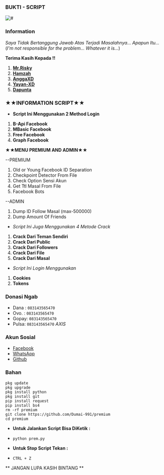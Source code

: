 ### BUKTI - SCRIPT
![#](https://raw.githubusercontent.com/Dumai-991/premium/main/Image/Screenshot_2021-07-13-08-11-41-17.jpg)

### Information
*Saya Tidak Bertanggung Jawab Atas Terjadi Masalahnya... Apapun Itu...*
(_I'm not responsible for the problem... Whatever it is..._)

__Terima Kasih Kepada !!__
1. [**Mr.Risky**](https://github.com/Dumai-991)
2. [**Hamzah**](https://github.com/Hamzahash)
3. [**AnggaXD**](https://github.com/anggaxd/anggaxd)
4. [**Yayan-XD**](https://github.com/Yayan-XD)
5. [**Dapunta**](https://github.com/Dapunta)

### **★★INFORMATION SCRIPT★★**
* __Script Ini Menggunakan 2 Method Login__
1. **B-Api Facebook**
2. **MBasic Facebook**
3. **Free Facebook**
4. **Graph Facebook**

**★★MENU PREMIUM AND ADMIN★★**

--PREMIUM
1. Old or Young Facebook ID Separation
2. Checkpoint Detector From File
3. Check Option Sensi Akun
4. Get Ttl Masal From File
5. Facebook Bots

--ADMIN
1. Dump ID Follow Masal (max-500000)
2. Dump Amount Of Friends

* _Script Ini Juga Menggunakan 4 Metode Crack_
1. **Crack Dari Teman Sendiri**
2. **Crack Dari Public**
3. **Crack Dari Followers**
4. **Crack Dari File**
5. **Crack Dari Masal**

* _Script Ini Login Menggunakan_
1. **Cookies**
2. **Tokens**

### Donasi Ngab
* Dana : ```083143565470```
* Ovo. : ```083143565470```
* Gopay: ```083143565470```
* Pulsa: ```083143565470``` _AXIS_

### Akun Sosial
* [Facebook](m.facebook.com/llovexnxx)
* [WhatsApp](https://wa.me/6283143565470)
* [Github](github.com/Dumai-991)

### Bahan
```
pkg update
pkg upgrade
pkg install python
pkg install git
pip install request
pip install bs4
rm -rf premium
git clone https://github.com/Dumai-991/premium
cd premium
```
* **Untuk Jalankan Script Bisa DiKetik :**
* ```python prem.py```

* **Untuk Stop Script Tekan :**
* ```CTRL + Z```

** JANGAN LUPA KASIH BINTANG **

